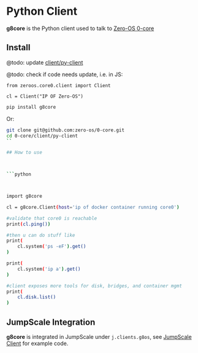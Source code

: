# Python Client

**g8core** is the Python client used to talk to [Zero-OS 0-core](../..)

## Install

@todo: update [client/py-client](../../client/py-client)

@todo: check if code needs update, i.e. in JS:
```
from zeroos.core0.client import Client

cl = Client("IP OF Zero-OS")
```


```bash
pip install g8core
```

Or:

```bash
git clone git@github.com:zero-os/0-core.git
cd 0-core/client/py-client
``

## How to use



```python



import g8core

cl = g8core.Client(host='ip of docker container running core0')

#validate that core0 is reachable
print(cl.ping())

#then u can do stuff like
print(
    cl.system('ps -eF').get()
)

print(
    cl.system('ip a').get()
)

#client exposes more tools for disk, bridges, and container mgmt
print(
    cl.disk.list()
)
```

## JumpScale Integration

**g8core** is integrated in JumpScale under `j.clients.g8os`, see [JumpScale Client](jumpscale.md) for example code.
